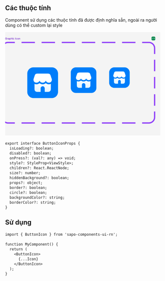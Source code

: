 
## Các thuộc tính

Component sử dụng các thuộc tính đã được định nghĩa sẵn, ngoài ra người dùng có thể custom lại style

![ButtonIcon](./src/assets/images/button-icon.png)
```tsx
export interface ButtonIconProps {
  isLoading?: boolean;
  disabled?: boolean;
  onPress?: (val?: any) => void;
  style?: StyleProp<ViewStyle>;
  children?: React.ReactNode;
  size?: number;
  hiddenBackground?: boolean;
  props?: object;
  border?: boolean;
  circle?: boolean;
  backgroundColor?: string;
  borderColor?: string;
}
```

## Sử dụng

```tsx
import { ButtonIcon } from 'sapo-components-ui-rn';

function MyComponent() {
  return (
    <ButtonIcon>
      {...Icon}
    </ButtonIcon>
  );
}
```
